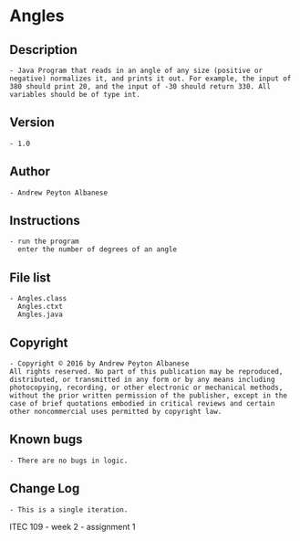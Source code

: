 # Angles

## Description 
	- Java Program that reads in an angle of any size (positive or negative) normalizes it, and prints it out. For example, the input of 380 should print 20, and the input of -30 should return 330. All variables should be of type int.
## Version 
	- 1.0
## Author 
	- Andrew Peyton Albanese
## Instructions 
	- run the program
	  enter the number of degrees of an angle
## File list 
	- Angles.class
	  Angles.ctxt
	  Angles.java
## Copyright 
	- Copyright © 2016 by Andrew Peyton Albanese
	All rights reserved. No part of this publication may be reproduced, distributed, or transmitted in any form or by any means including photocopying, recording, or other electronic or mechanical methods, without the prior written permission of the publisher, except in the case of brief quotations embodied in critical reviews and certain other noncommercial uses permitted by copyright law.
## Known bugs
	- There are no bugs in logic.
## Change Log 
	- This is a single iteration.

ITEC 109 - week 2 - assignment 1
